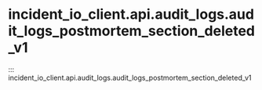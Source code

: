 # incident_io_client.api.audit_logs.audit_logs_postmortem_section_deleted_v1

::: incident_io_client.api.audit_logs.audit_logs_postmortem_section_deleted_v1